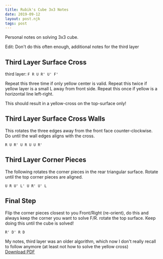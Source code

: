 ```yaml
---
title: Rubik's Cube 3x3 Notes
date: 2019-09-12
layout: post.njk
tags: post
---
```


Personal notes on solving 3x3 cube. 

Edit: Don't do this often enough, additional notes for the third layer 

## Third Layer Surface Cross
third layer: `F R U R' U' F'`

Repeat this three time if only yellow center is valid.
Repeat this twice if yellow layer is a small L away from front side.
Repeat this once if yellow is a horizontal line left-right.

This should result in a yellow-cross on the top-surface only!

## Third Layer Surface Cross Walls
This rotates the three edges away from the front face counter-clockwise. Do until the wall edges aligns with the cross.

`R U R' U R U U R'`

## Third Layer Corner Pieces
The following rotates the corner pieces in the rear triangular surface. Rotate until the top corner pieces are aligned.

`U R U' L' U R' U' L`

## Final Step
Flip the corner pieces closest to you Front/Right (re-orient), do this and always keep the corner you want to solve F/R. rotate the top surface. Keep doing this until the cube is solved!

`R' D' R D`


My notes, third layer was an older algorithm, which now I don't really recall to follow anymore (at least not how to solve the yellow cross)\
[Download PDF](/assets/pdf/rubiks-cube-notes.pdf)